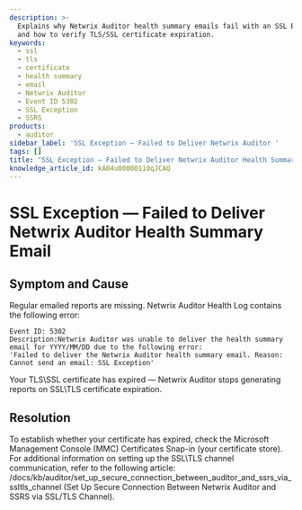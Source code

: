 ```yaml
---
description: >-
  Explains why Netwrix Auditor health summary emails fail with an SSL Exception
  and how to verify TLS/SSL certificate expiration.
keywords:
  - ssl
  - tls
  - certificate
  - health summary
  - email
  - Netwrix Auditor
  - Event ID 5302
  - SSL Exception
  - SSRS
products:
  - auditor
sidebar_label: 'SSL Exception — Failed to Deliver Netwrix Auditor '
tags: []
title: "SSL Exception — Failed to Deliver Netwrix Auditor Health Summary Email"
knowledge_article_id: kA04u00000110qJCAQ
---
```


# SSL Exception — Failed to Deliver Netwrix Auditor Health Summary Email

## Symptom and Cause

Regular emailed reports are missing. Netwrix Auditor Health Log contains the following error:

```text
Event ID: 5302
Description:Netwrix Auditor was unable to deliver the health summary email for YYYY/MM/DD due to the following error:
'Failed to deliver the Netwrix Auditor health summary email. Reason: Cannot send an email: SSL Exception'
```

Your TLS\SSL certificate has expired — Netwrix Auditor stops generating reports on SSL\TLS certificate expiration.

## Resolution

To establish whether your certificate has expired, check the Microsoft Management Console (MMC) Certificates Snap-in (your certificate store). For additional information on setting up the SSL\TLS channel communication, refer to the following article: /docs/kb/auditor/set_up_secure_connection_between_auditor_and_ssrs_via_ssltls_channel (Set Up Secure Connection Between Netwrix Auditor and SSRS via SSL/TLS Channel).

